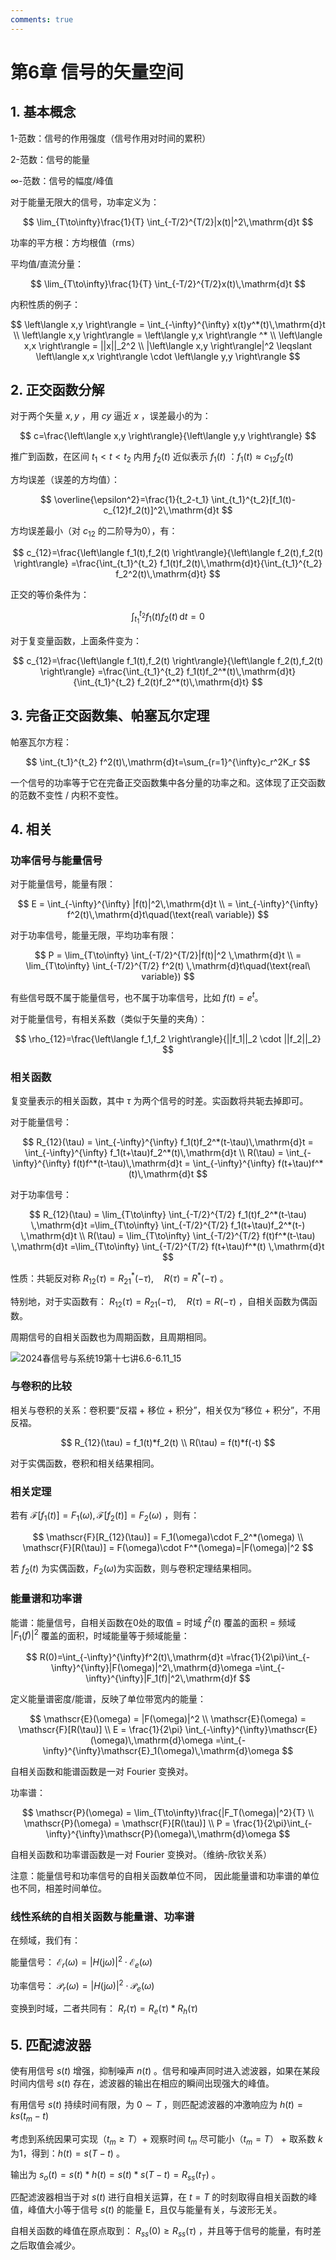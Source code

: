 ```yaml
---
comments: true
---
```


# 第6章 信号的矢量空间

## 1. 基本概念

1-范数：信号的作用强度（信号作用对时间的累积）

2-范数：信号的能量

$\infty$-范数：信号的幅度/峰值

对于能量无限大的信号，功率定义为：

$$
\lim_{T\to\infty}\frac{1}{T} \int_{-T/2}^{T/2}|x(t)|^2\,\mathrm{d}t
$$

功率的平方根：方均根值（rms）

平均值/直流分量：

$$
\lim_{T\to\infty}\frac{1}{T} \int_{-T/2}^{T/2}x(t)\,\mathrm{d}t
$$

内积性质的例子：

$$
\left\langle x,y \right\rangle = \int_{-\infty}^{\infty} x(t)y^*(t)\,\mathrm{d}t
\\
\left\langle x,y \right\rangle = \left\langle y,x \right\rangle ^*
\\
\left\langle x,x \right\rangle = ||x||_2^2
\\
|\left\langle x,y \right\rangle|^2 \leqslant \left\langle x,x \right\rangle \cdot \left\langle y,y \right\rangle
$$

## 2. 正交函数分解

对于两个矢量 $x,y$ ，用 $cy$ 逼近 $x$ ，误差最小的为：

$$
c=\frac{\left\langle x,y \right\rangle}{\left\langle y,y \right\rangle}
$$

推广到函数，在区间 $t_1<t<t_2$ 内用 $f_2(t)$ 近似表示 $f_1(t)$ ：$f_1(t)\approx c_{12}f_2(t)$​

方均误差（误差的方均值）：

$$
\overline{\epsilon^2}=\frac{1}{t_2-t_1} \int_{t_1}^{t_2}[f_1(t)-c_{12}f_2(t)]^2\,\mathrm{d}t
$$

方均误差最小（对  $c_{12}$ 的二阶导为0），有：

$$
c_{12}=\frac{\left\langle f_1(t),f_2(t) \right\rangle}{\left\langle f_2(t),f_2(t) \right\rangle}
=\frac{\int_{t_1}^{t_2} f_1(t)f_2(t)\,\mathrm{d}t}{\int_{t_1}^{t_2} f_2^2(t)\,\mathrm{d}t}
$$

正交的等价条件为：

$$
\int_{t_1}^{t_2} f_1(t)f_2(t)\,\mathrm{d}t=0
$$

对于复变量函数，上面条件变为：

$$
c_{12}=\frac{\left\langle f_1(t),f_2(t) \right\rangle}{\left\langle f_2(t),f_2(t) \right\rangle}
=\frac{\int_{t_1}^{t_2} f_1(t)f_2^*(t)\,\mathrm{d}t}{\int_{t_1}^{t_2} f_2(t)f_2^*(t)\,\mathrm{d}t}
$$

## 3. 完备正交函数集、帕塞瓦尔定理

帕塞瓦尔方程：

$$
\int_{t_1}^{t_2} f^2(t)\,\mathrm{d}t=\sum_{r=1}^{\infty}c_r^2K_r
$$

一个信号的功率等于它在完备正交函数集中各分量的功率之和。这体现了正交函数的范数不变性 / 内积不变性。

## 4. 相关

### 功率信号与能量信号

对于能量信号，能量有限：

$$
E = \int_{-\infty}^{\infty} |f(t)|^2\,\mathrm{d}t
\\
= \int_{-\infty}^{\infty} f^2(t)\,\mathrm{d}t\quad(\text{real\ variable})
$$

对于功率信号，能量无限，平均功率有限：

$$
P = \lim_{T\to\infty} \int_{-T/2}^{T/2}|f(t)|^2 \,\mathrm{d}t
\\
= \lim_{T\to\infty} \int_{-T/2}^{T/2} f^2(t) \,\mathrm{d}t\quad(\text{real\ variable})
$$

有些信号既不属于能量信号，也不属于功率信号，比如 $f(t)=e^t$​ 。

对于能量信号，有相关系数（类似于矢量的夹角）：

$$
\rho_{12}=\frac{\left\langle f_1,f_2 \right\rangle}{||f_1||_2 \cdot ||f_2||_2}
$$

### 相关函数

复变量表示的相关函数，其中 $\tau$ 为两个信号的时差。实函数将共轭去掉即可。

对于能量信号：

$$
R_{12}(\tau) = \int_{-\infty}^{\infty} f_1(t)f_2^*(t-\tau)\,\mathrm{d}t
= \int_{-\infty}^{\infty} f_1(t+\tau)f_2^*(t)\,\mathrm{d}t
\\
R(\tau) = \int_{-\infty}^{\infty} f(t)f^*(t-\tau)\,\mathrm{d}t
= \int_{-\infty}^{\infty} f(t+\tau)f^*(t)\,\mathrm{d}t
$$

对于功率信号：

$$
R_{12}(\tau) = \lim_{T\to\infty} \int_{-T/2}^{T/2} f_1(t)f_2^*(t-\tau) \,\mathrm{d}t
=\lim_{T\to\infty} \int_{-T/2}^{T/2} f_1(t+\tau)f_2^*(t-) \,\mathrm{d}t
\\
R(\tau) = \lim_{T\to\infty} \int_{-T/2}^{T/2} f(t)f^*(t-\tau) \,\mathrm{d}t
=\lim_{T\to\infty} \int_{-T/2}^{T/2} f(t+\tau)f^*(t) \,\mathrm{d}t
$$

性质：共轭反对称 $R_{12}(\tau)=R_{21}^*(-\tau),\quad R(\tau)=R^*(-\tau)$ 。

特别地，对于实函数有： $R_{12}(\tau)=R_{21}(-\tau),\quad R(\tau)=R(-\tau)$ ，自相关函数为偶函数。

周期信号的自相关函数也为周期函数，且周期相同。

![2024春信号与系统19第十七讲6.6-6.11_15](../../assets/images/course_notes/signal_system/ch6_img1.png)

### 与卷积的比较

相关与卷积的关系：卷积要“反褶 + 移位 + 积分”，相关仅为“移位 + 积分”，不用反褶。

$$
R_{12}(\tau) = f_1(t)*f_2(t)
\\
R(\tau) = f(t)*f(-t)
$$

对于实偶函数，卷积和相关结果相同。

### 相关定理

若有 $\mathscr{F}[f_1(t)]=F_1(\omega),\mathscr{F}[f_2(t)]=F_2(\omega)$ ，则有：

$$
\mathscr{F}[R_{12}(\tau)] = F_1(\omega)\cdot F_2^*(\omega)
\\
\mathscr{F}[R(\tau)] = F(\omega)\cdot F^*(\omega)=|F(\omega)|^2
$$

若 $f_2(t)$ 为实偶函数，$F_2(\omega)$​ 为实函数，则与卷积定理结果相同。

### 能量谱和功率谱

能谱：能量信号，自相关函数在0处的取值 = 时域 $f^2(t)$ 覆盖的面积 = 频域 $|F_1(f)|^2$ 覆盖的面积，时域能量等于频域能量：

$$
R(0)=\int_{-\infty}^{\infty}f^2(t)\,\mathrm{d}t
=\frac{1}{2\pi}\int_{-\infty}^{\infty}|F(\omega)|^2\,\mathrm{d}\omega
=\int_{-\infty}^{\infty}|F_1(f)|^2\,\mathrm{d}f
$$

定义能量谱密度/能谱，反映了单位带宽内的能量：

$$
\mathscr{E}(\omega) = |F(\omega)|^2
\\
\mathscr{E}(\omega) = \mathscr{F}[R(\tau)]
\\
E = \frac{1}{2\pi} \int_{-\infty}^{\infty}\mathscr{E}(\omega)\,\mathrm{d}\omega
=\int_{-\infty}^{\infty}\mathscr{E}_1(\omega)\,\mathrm{d}\omega
$$

自相关函数和能谱函数是一对 Fourier 变换对。

功率谱：

$$
\mathscr{P}(\omega) = \lim_{T\to\infty}\frac{|F_T(\omega)|^2}{T}
\\
\mathscr{P}(\omega) = \mathscr{F}[R(\tau)]
\\
P = \frac{1}{2\pi}\int_{-\infty}^{\infty}\mathscr{P}(\omega)\,\mathrm{d}\omega
$$

自相关函数和功率谱函数是一对 Fourier 变换对。（维纳-欣钦关系）

注意：能量信号和功率信号的自相关函数单位不同， 因此能量谱和功率谱的单位也不同，相差时间单位。

### 线性系统的自相关函数与能量谱、功率谱

在频域，我们有：

能量信号： $\mathscr{E}_r(\omega)=|H(\mathrm{j}\omega)|^2 \cdot \mathscr{E}_e(\omega)$

功率信号： $\mathscr{P}_r(\omega)=|H(\mathrm{j}\omega)|^2 \cdot \mathscr{P}_e(\omega)$

变换到时域，二者共同有： $R_r(\tau)=R_e(\tau)*R_h(\tau)$

## 5. 匹配滤波器

使有用信号 $s(t)$ 增强，抑制噪声 $n(t)$ 。信号和噪声同时进入滤波器，如果在某段时间内信号 $s(t)$ 存在，滤波器的输出在相应的瞬间出现强大的峰值。

有用信号 $s(t)$ 持续时间有限，为 $0 \sim T$ ，则匹配滤波器的冲激响应为 $h(t)=ks(t_m-t)$

考虑到系统因果可实现（$t_m\geqslant T$）+ 观察时间 $t_m$ 尽可能小（$t_m=T$） + 取系数 $k$ 为1，得到：$h(t)=s(T-t)$ 。

输出为 $s_o(t)=s(t)*h(t)=s(t)*s(T-t)=R_{ss}(t_T)$ 。

匹配滤波器相当于对 $s(t)$ 进行自相关运算，在 $t=T$ 的时刻取得自相关函数的峰值，峰值大小等于信号 $s(t)$​ 的能量 E，且仅与能量有关，与波形无关。

自相关函数的峰值在原点取到： $R_{ss}(0)\geq R_{ss}(\tau)$ ，并且等于信号的能量，有时差之后取值会减少。
